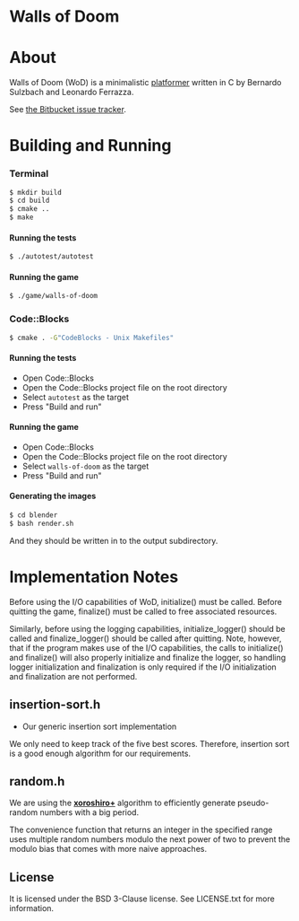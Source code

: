 Walls of Doom
=============

# About

Walls of Doom (WoD) is a minimalistic
[platformer](https://en.wikipedia.org/wiki/Platform_game) written in C by
Bernardo Sulzbach and Leonardo Ferrazza.

See [the Bitbucket issue tracker](https://bitbucket.org/mafagafogigante/walls-of-doom/issues?status=new&status=open&sort=-priority).

# Building and Running

### Terminal

```bash
$ mkdir build
$ cd build
$ cmake ..
$ make
```

#### Running the tests

```bash
$ ./autotest/autotest
```

#### Running the game

```bash
$ ./game/walls-of-doom
```

### Code::Blocks

```bash
$ cmake . -G"CodeBlocks - Unix Makefiles"
```

#### Running the tests

+ Open Code::Blocks
+ Open the Code::Blocks project file on the root directory
+ Select `autotest` as the target
+ Press "Build and run"

#### Running the game

+ Open Code::Blocks
+ Open the Code::Blocks project file on the root directory
+ Select `walls-of-doom` as the target
+ Press "Build and run"

#### Generating the images

```bash
$ cd blender
$ bash render.sh
```

And they should be written in to the output subdirectory.

# Implementation Notes

Before using the I/O capabilities of WoD, initialize() must be called.
Before quitting the game, finalize() must be called to free associated
resources.

Similarly, before using the logging capabilities, initialize_logger() should be
called and finalize_logger() should be called after quitting. Note, however,
that if the program makes use of the I/O capabilities, the calls to initialize()
and finalize() will also properly initialize and finalize the logger, so
handling logger initialization and finalization is only required if the I/O
initialization and finalization are not performed.

## **insertion-sort.h**

+ Our generic insertion sort implementation

We only need to keep track of the five best scores. Therefore, insertion sort is
a good enough algorithm for our requirements.

## **random.h**

We are using the **[xoroshiro+](http://xoroshiro.di.unimi.it/)** algorithm to
efficiently generate pseudo-random numbers with a big period.

The convenience function that returns an integer in the specified range uses
multiple random numbers modulo the next power of two to prevent the modulo bias
that comes with more naive approaches.

License
-------

It is licensed under the BSD 3-Clause license. See LICENSE.txt for more
information.
